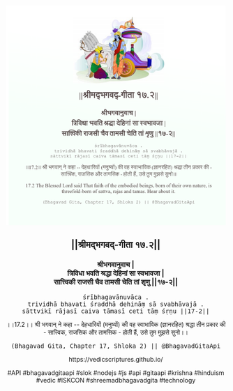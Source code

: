 <img src="../../asset/BG_17_2.png"/>
<center><h2>||श्रीमद्‍भगवद्‍-गीता १७.२||</h2>
<h3>श्रीभगवानुवाच |<br/>त्रिविधा भवति श्रद्धा देहिनां सा स्वभावजा |<br/>सात्त्विकी राजसी चैव तामसी चेति तां शृणु ||१७-२||</h3>
<pre>śrībhagavānuvāca .<br/>trividhā bhavati śraddhā dehināṃ sā svabhāvajā .<br/>sāttvikī rājasī caiva tāmasī ceti tāṃ śṛṇu ||17-2||</pre>
<p>।।17.2।। श्री भगवान् ने कहा -- देहधारियों (मनुष्यों) की वह स्वाभाविक (ज्ञानरहित) श्रद्धा तीन प्रकार की - सात्त्विक, राजसिक और तामसिक - होती हैं, उसे तुम मुझसे सुनो।।</p>
<pre>(Bhagavad Gita, Chapter 17, Shloka 2) || @BhagavadGitaApi</pre><p>https://vedicscriptures.github.io/</p><p>#API #bhagavadgitaapi #slok #nodejs #js #api #gitaapi #krishna #hinduism #vedic #ISKCON #shreemadbhagavadgita #technology</p></center>